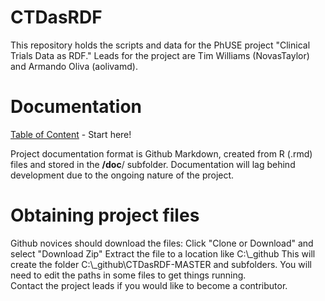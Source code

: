# CTDasRDF
This repository holds the scripts and data for the PhUSE project "Clinical Trials Data as RDF." Leads for the project are Tim Williams (NovasTaylor) and Armando Oliva (aolivamd).

# Documentation
[Table of Content](doc/TableOfContent.md) - Start here!

Project documentation format is Github Markdown, created from R (.rmd) files and stored in the **/doc**/ subfolder. Documentation will lag behind development due to the ongoing nature of the project.

# Obtaining project files
Github novices should download the files: 
Click "Clone or Download" and select "Download Zip"
Extract the file to a location like  C:\\_github
This will create the folder C:\\_github\\CTDasRDF-MASTER and subfolders. You will need to edit the paths in some files to get things running.   
Contact the project leads if you would like to become a contributor.
